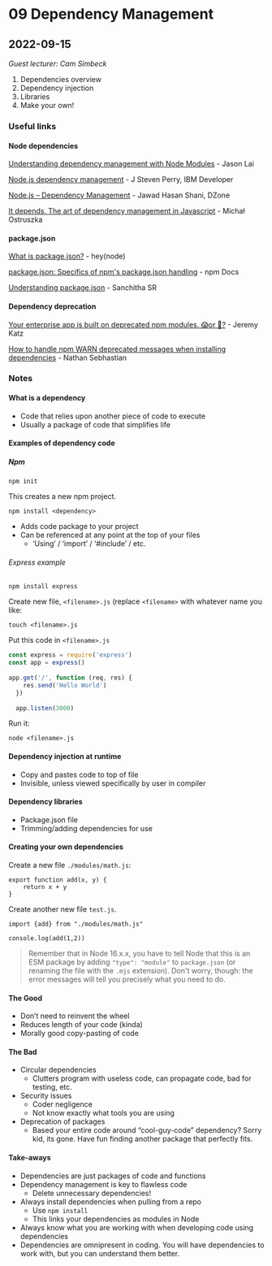 # 09 Dependency Management

## 2022-09-15

_Guest lecturer: Cam Simbeck_

1. Dependencies overview
2. Dependency injection
3. Libraries
4. Make your own!

### Useful links

#### Node dependencies

[Understanding dependency management with Node Modules](https://levelup.gitconnected.com/understanding-dependency-management-with-node-modules-1c47bcdee98b) - Jason Lai

[Node.js dependency management](https://developer.ibm.com/tutorials/learn-nodejs-manage-packages-in-your-project/) - J Steven Perry, IBM Developer

[Node.js – Dependency Management](https://dzone.com/articles/nodejs-dependency-management) - Jawad Hasan Shani, DZone

[It depends. The art of dependency management in Javascript](https://blog.softwaremill.com/it-depends-the-art-of-dependency-management-in-javascript-f1f9c3cde3f7) - Michał Ostruszka

#### package.json

[What is package.json?](https://heynode.com/tutorial/what-packagejson/) - hey(node)

[package.json: Specifics of npm's package.json handling](https://docs.npmjs.com/cli/v8/configuring-npm/package-json) - npm Docs

[Understanding package.json](https://javascript.plainenglish.io/understanding-package-json-33c810ea8acb) - Sanchitha SR

#### Dependency deprecation

[Your enterprise app is built on deprecated npm modules. 😱or 💅?](https://blog.tidelift.com/your-enterprise-app-is-built-on-deprecated-npm-modules) - Jeremy Katz

[How to handle npm WARN deprecated messages when installing dependencies](https://sebhastian.com/npm-warn-deprecated/) - Nathan Sebhastian

### Notes

#### What is a dependency

- Code that relies upon another piece of code to execute
- Usually a package of code that simplifies life

#### Examples of dependency code

##### Npm

```
npm init
```

This creates a new npm project.

```
npm install <dependency>
```

- Adds code package to your project
- Can be referenced at any point at the top of your files
  - ‘Using’ / ‘import’ / ‘#include’ / etc.

###### Express example

```
npm install express
```

Create new file, `<filename>.js` (replace `<filename>` with whatever name you like:

```
touch <filename>.js
```

Put this code in `<filename>.js`

```<filename>.js
const express = require('express')
const app = express()
 
app.get('/', function (req, res) {
    res.send('Hello World')
  })
 
  app.listen(3000)
```

Run it:

```
node <filename>.js
```

#### Dependency injection at runtime

- Copy and pastes code to top of file
- Invisible, unless viewed specifically by user in compiler

#### Dependency libraries

- Package.json file
- Trimming/adding dependencies for use

#### Creating your own dependencies

Create a new file `./modules/math.js`:

```
export function add(x, y) {
    return x + y
}
```
Create another new file `test.js`.

```
import {add} from "./modules/math.js"
 
console.log(add(1,2))
```

> Remember that in Node 16.x.x, you have to tell Node that this is an ESM package by adding `"type": "module"` to `package.json` (or renaming the file with the `.mjs` extension). Don't worry, though: the error messages will tell you precisely what you need to do.

#### The Good

- Don’t need to reinvent the wheel
- Reduces length of your code (kinda)
- Morally good copy-pasting of code

#### The Bad

- Circular dependencies
  - Clutters program with useless code, can propagate code, bad for testing, etc.
- Security issues
  - Coder negligence
  - Not know exactly what tools you are using
- Deprecation of packages
  - Based your entire code around “cool-guy-code” dependency? Sorry kid, its gone. Have fun finding another package that perfectly fits.

#### Take-aways

- Dependencies are just packages of code and functions
- Dependency management is key to flawless code
  - Delete unnecessary dependencies!
- Always install dependencies when pulling from a repo
  - Use `npm install`
  - This links your dependencies as modules in Node
- Always know what you are working with when developing code using dependencies
- Dependencies are omnipresent in coding. You will have dependencies to work with, but you can understand them better.
